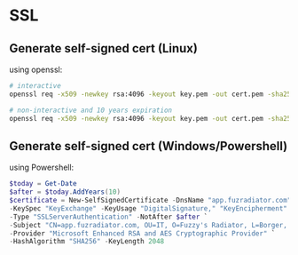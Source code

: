# SSL

## Generate self-signed cert (Linux)

using openssl: 

```bash
# interactive
openssl req -x509 -newkey rsa:4096 -keyout key.pem -out cert.pem -sha256 -days 365

# non-interactive and 10 years expiration
openssl req -x509 -newkey rsa:4096 -keyout key.pem -out cert.pem -sha256 -days 3650 -nodes -subj "/C=XX/ST=StateName/L=CityName/O=CompanyName/OU=CompanySectionName/CN=CommonNameOrHostname"
```

## Generate self-signed cert (Windows/Powershell)

using Powershell: 

```ps1
$today = Get-Date
$after = $today.AddYears(10)
$certificate = New-SelfSignedCertificate -DnsName "app.fuzradiator.com" -CertStoreLocation "Cert:\LocalMachine\My" `
-KeySpec "KeyExchange" -KeyUsage "DigitalSignature," "KeyEncipherment" `
-Type "SSLServerAuthentication" -NotAfter $after `
-Subject "CN=app.fuzradiator.com, OU=IT, O=Fuzzy's Radiator, L=Borger, S=Texas, C=US" `
-Provider "Microsoft Enhanced RSA and AES Cryptographic Provider" `
-HashAlgorithm "SHA256" -KeyLength 2048
```